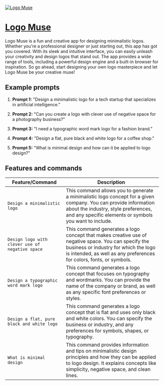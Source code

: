 [![Logo Muse](https://files.oaiusercontent.com/file-YjH0SSYEkF2GqsOxMWaIE4Tp?se=2123-10-20T02%3A39%3A50Z&sp=r&sv=2021-08-06&sr=b&rscc=max-age%3D31536000%2C%20immutable&rscd=attachment%3B%20filename%3Daf3ec86f-503a-4402-bc91-694caa34d20e.png&sig=XVCwaOgTDqyyjHhkmVKA5qKOrEbnVAeVmdxHqK0vE0o%3D)](https://chat.openai.com/g/g-ngZtNTjyx-logo-muse)

# [Logo Muse](https://chat.openai.com/g/g-ngZtNTjyx-logo-muse)

Logo Muse is a fun and creative app for designing minimalistic logos. Whether you're a professional designer or just starting out, this app has got you covered. With its sleek and intuitive interface, you can easily unleash your creativity and design logos that stand out. The app provides a wide range of tools, including a powerful design engine and a built-in browser for inspiration. So go ahead, start designing your own logo masterpiece and let Logo Muse be your creative muse!

## Example prompts

1. **Prompt 1:** "Design a minimalistic logo for a tech startup that specializes in artificial intelligence."

2. **Prompt 2:** "Can you create a logo with clever use of negative space for a photography business?"

3. **Prompt 3:** "I need a typographic word mark logo for a fashion brand."

4. **Prompt 4:** "Design a flat, pure black and white logo for a coffee shop."

5. **Prompt 5:** "What is minimal design and how can it be applied to logo design?"


## Features and commands

| Feature/Command | Description |
| --- | --- |
| `Design a minimalistic logo` | This command allows you to generate a minimalistic logo concept for a given company. You can provide information about the industry, style preferences, and any specific elements or symbols you want to include. |
| `Design logo with clever use of negative space` | This command generates a logo concept that makes creative use of negative space. You can specify the business or industry for which the logo is intended, as well as any preferences for colors, fonts, or symbols. |
| `Design a typographic word mark logo` | This command generates a logo concept that focuses on typography and wordmarks. You can provide the name of the company or brand, as well as any specific font preferences or styles. |
| `Design a flat, pure black and white logo` | This command generates a logo concept that is flat and uses only black and white colors. You can specify the business or industry, and any preferences for symbols, shapes, or typography. |
| `What is minimal design` | This command provides information and tips on minimalistic design principles and how they can be applied to logo design. It explains concepts like simplicity, negative space, and clean lines. |